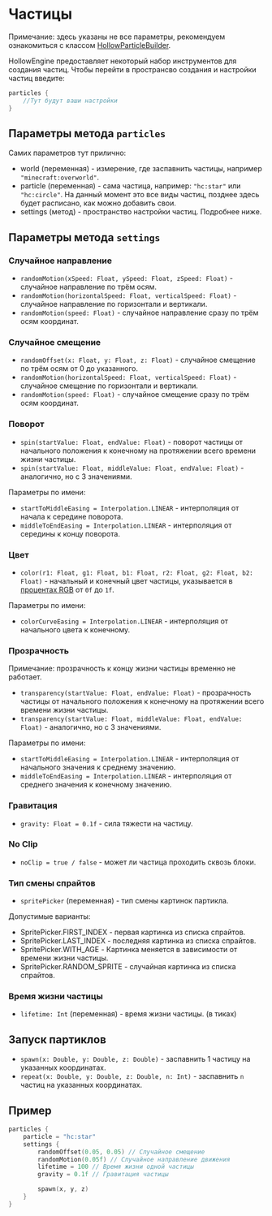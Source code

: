 # Частицы

Примечание: здесь указаны не все параметры, рекомендуем ознакомиться с классом [HollowParticleBuilder](https://github.com/HollowHorizon/HollowCore/blob/1.19.2/src/main/java/ru/hollowhorizon/hc/client/render/particles/HollowParticleBuilder.kt).

HollowEngine предоставляет некоторый набор инструментов для создания частиц.
Чтобы перейти в пространсво создания и настройки частиц введите:
```kts
particles {
    //Тут будут ваши настройки
}
```

## Параметры метода `particles`

Самих параметров тут прилично: <br>
- world (переменная) - измерение, где заспавнить частицы, например `"minecraft:overworld"`.
- particle (переменная) - сама частица, например: `"hc:star"` или `"hc:circle"`. На данный момент это все виды частиц, позднее здесь будет расписано, как можно добавить свои.
- settings (метод) - пространство настройки частиц. Подробнее ниже.

## Параметры метода `settings`

### Случайное направление

- `randomMotion(xSpeed: Float, ySpeed: Float, zSpeed: Float)` - случайное направление по трём осям.
- `randomMotion(horizontalSpeed: Float, verticalSpeed: Float)` - случайное направление по горизонтали и вертикали.
- `randomMotion(speed: Float)` - случайное направление сразу по трём осям координат.

### Случайное смещение

- `randomOffset(x: Float, y: Float, z: Float)` - случайное смещение по трём осям от 0 до указанного.
- `randomMotion(horizontalSpeed: Float, verticalSpeed: Float)` - случайное смещение по горизонтали и вертикали.
- `randomMotion(speed: Float)` - случайное смещение сразу по трём осям координат.

### Поворот

- `spin(startValue: Float, endValue: Float)` - поворот частицы от начального положения к конечному на протяжении всего времени жизни частицы.
- `spin(startValue: Float, middleValue: Float, endValue: Float)` - аналогично, но с 3 значениями.

Параметры по имени: <br>
- `startToMiddleEasing = Interpolation.LINEAR` - интерполяция от начала к середине поворота.
- `middleToEndEasing = Interpolation.LINEAR` - интерполяция от середины к концу поворота.

### Цвет

- `color(r1: Float, g1: Float, b1: Float, r2: Float, g2: Float, b2: Float)` - начальный и конечный цвет частицы, указывается в [процентах RGB](https://keiwando.com/color-picker/) от `0f` до `1f`.

Параметры по имени: <br>
- `colorCurveEasing = Interpolation.LINEAR` - интерполяция от начального цвета к конечному.

### Прозрачность

Примечание: прозрачность к концу жизни частицы временно не работает.

- `transparency(startValue: Float, endValue: Float)` - прозрачность частицы от начального положения к конечному на протяжении всего времени жизни частицы.
- `transparency(startValue: Float, middleValue: Float, endValue: Float)` - аналогично, но с 3 значениями.

Параметры по имени: <br>
- `startToMiddleEasing = Interpolation.LINEAR` - интерполяция от начального значения к среднему значению.
- `middleToEndEasing = Interpolation.LINEAR` - интерполяция от среднего значения к конечному значению.

### Гравитация

- `gravity: Float = 0.1f` - сила тяжести на частицу. 

### No Clip

- `noClip = true / false` - может ли частица проходить сквозь блоки.

### Тип смены спрайтов

- `spritePicker` (переменная) - тип смены картинок партикла.

Допустимые варианты: <br>
- SpritePicker.FIRST_INDEX - первая картинка из списка спрайтов.
- SpritePicker.LAST_INDEX - последняя картинка из списка спрайтов.
- SpritePicker.WITH_AGE - Картинка меняется в зависимости от времени жизни частицы.
- SpritePicker.RANDOM_SPRITE - случайная картинка из списка спрайтов.

### Время жизни частицы

- `lifetime: Int` (переменная) - время жизни частицы. (в тиках)

## Запуск партиклов

- `spawn(x: Double, y: Double, z: Double)` - заспавнить 1 частицу на указанных координатах.
- `repeat(x: Double, y: Double, z: Double, n: Int)` - заспавнить `n` частиц на указанных координатах.

## Пример

```kts
particles {
    particle = "hc:star"
    settings {
        randomOffset(0.05, 0.05) // Случайное смещение
        randomMotion(0.05f) // Случайное направление движения
        lifetime = 100 // Время жизни одной частицы
        gravity = 0.1f // Гравитация частицы

        spawn(x, y, z)
    }
}
```